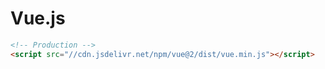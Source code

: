 # Vue.js

```html
<!-- Production -->
<script src="//cdn.jsdelivr.net/npm/vue@2/dist/vue.min.js"></script>
```
